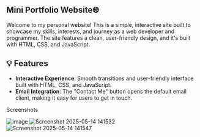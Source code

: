 ## Mini Portfolio Website🌐

Welcome to my personal website! This is a simple, interactive site built to showcase my skills, interests, and journey as a web developer and programmer. The site features a clean, user-friendly design, and it's built with HTML, CSS, and JavaScript.

## 💡 Features

- **Interactive Experience**: Smooth transitions and user-friendly interface built with HTML, CSS, and JavaScript.
- **Email Integration**: The "Contact Me" button opens the default email client, making it easy for users to get in touch.

Screenshots

![image](https://github.com/user-attachments/assets/dddd465f-54ad-499d-b59f-a061e6cb67c2)
![Screenshot 2025-05-14 141532](https://github.com/user-attachments/assets/24f0edca-a6e4-4e65-87b0-5e974fa9f9a1)
![Screenshot 2025-05-14 141547](https://github.com/user-attachments/assets/bef503ab-f4ea-4129-abd1-3abe051e212c)




